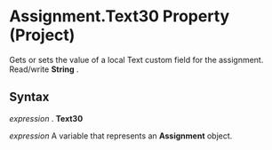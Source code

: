 
# Assignment.Text30 Property (Project)

Gets or sets the value of a local Text custom field for the assignment. Read/write  **String** .


## Syntax

 _expression_ . **Text30**

 _expression_ A variable that represents an **Assignment** object.

